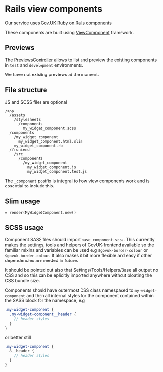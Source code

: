 # Rails view components

Our service uses [Gov.UK Ruby on Rails components](https://govuk-components.netlify.app/)

These components are built using [ViewComponent](https://viewcomponent.org/) framework.

## Previews

The [PreviewsController](/app/controllers/previews_controller.rb) allows to list and preview the existing components in `test` and `development` environments.

We have not existing previews at the moment.


## File structure
JS and SCSS files are optional
```
/app
  /assets
    /stylesheets
      /components
        my_widget_component.scss
  /components
    /my_widget_component
      my_widget_component.html.slim
    my_widget_component.rb
  /frontend
    /src
      /components
        /my_widget_component
          my_widget_component.js
          my_widget_component.test.js
```

The `_component` postfix is integral to how view components work and is essential to include this.

## Slim usage
`= render(MyWidgetComponent.new()`

## SCSS usage
Component SASS files should import `base_component.scss`. This currently makes the settings, tools and helpers of GovUK-frontend available so the familiar mixins and variables can be used e.g `$govuk-border-colour` or `$govuk-border-colour`. It also makes it bit more flexible and easy if other dependencies are needed in future.

It should be pointed out also that Settings/Tools/Helpers/Base all output no CSS and so this can be eplicitly imported anywhere without bloating the CSS bundle size.

Components should have outermost CSS class namespaced to `my-widget-component` and then all internal styles for the component contained within the SASS block for the namespace, e.g

```scss
.my-widget-component {
  .my-widget-component__header {
    // header styles
  }
}
```

or better still

```scss
.my-widget-component {
  &__header {
    // header styles
  }
}
```

